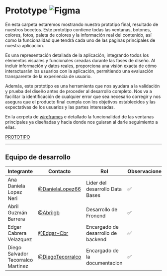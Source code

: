 # Prototype  ![Figma](https://img.shields.io/badge/Figma-F24E1E?style=for-the-badge&logo=figma&logoColor=white)

En esta carpeta estaremos mostrando nuestro prototipo final, resultado de nuestros bocetos. Este prototipo contiene todas las ventanas, botones, colores, fotos, paleta de colores y la información real del contenido, así como la funcionalidad que tendrá cada uno de las paginas principales de nuestra aplicación.

Es una representación detallada de la aplicación, integrando todos los elementos visuales y funcionales creadas durante las fases de diseño. Al incluir información y datos reales, proporciona una visión exacta de cómo interactuarán los usuarios con la aplicación, permitiendo una evaluación transparente de la experiencia de usuario.

Además, este prototipo es una herramienta que nos ayudara a la validación y prueba del diseño antes de proceder al desarrollo completo. Nos va a facilitar la identificación de cualquier error que sea necesario corregir y nos asegura que el producto final cumpla con los objetivos establecidos y las expectativas de los usuarios y las partes interesadas.

En la acrpeta de [wireframes](/Documentation/GUI/WireFrames/readme.md) e detallado la funcionalidad de las ventanas principales ya diseñadas y hacia donde nos guiaran al darle seguimiento a ellas.

[PROTOTIPO](/FrontEnd/Assets/prototipo.pdf)

---
## Equipo de desarrollo
|Integrante|Contacto|Rol|Observaciones|
|----------|--------|-----------|----------|
|Ana Daniela Lopez Neri|[@DanielaLopez66](https://github.com/DanielaLopez66)| Lider del desarrollo Data Bases| ✅|
|Abril Guzmán Barrera|[@Abrilgb](https://github.com/Abrilgb)|Desarrollo de Fronend|✅|
| Edgar Cabrera Velazquez| [@Edgar-Cbr](https://github.com/Edgar-Cbr)| Encargado de desarrollo de backend| ✅ |
|Diego Salvador Tecorralco Martinez| [@DiegoTecorralco](https://github.com/DiegoTecorralco)| Encargado de la documentacion|✅|
